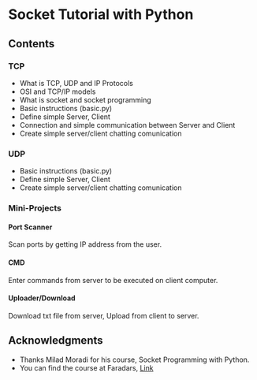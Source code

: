 # Socket Tutorial with Python

## Contents
### TCP
* What is TCP, UDP and IP Protocols
* OSI and TCP/IP models
* What is socket and socket programming
* Basic instructions (basic.py)
* Define simple Server, Client
* Connection and simple communication between Server and Client
* Create simple server/client chatting comunication

### UDP
* Basic instructions (basic.py)
* Define simple Server, Client
* Create simple server/client chatting comunication

### Mini-Projects
#### Port Scanner
Scan ports by getting IP address from the user.

#### CMD
Enter commands from server to be executed on client computer.

#### Uploader/Download
Download txt file from server, Upload from client to server.


## Acknowledgments
* Thanks Milad Moradi for his course, Socket Programming with Python. 
* You can find the course at Faradars, [Link](https://faradars.org/courses/network-programming-using-socket-module-in-python-fvpy306)
